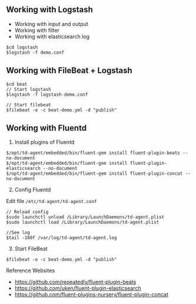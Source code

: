 ## Working with Logstash
* Working with input and output
* Working with filter
* Working with elasticsearch log

```
$cd logstash
$logstash -f demo.conf
```

## Working with FileBeat + Logstash

```
$cd beat
// Start logstash
$logstash -f logstash-demo.conf

// Start filebeat
$filebeat -e -c beat-demo.yml -d "publish"
```

## Working with Fluentd

1. Install plugins of Fluentd
```
$/opt/td-agent/embedded/bin/fluent-gem install fluent-plugin-beats --no-document
$/opt/td-agent/embedded/bin/fluent-gem install fluent-plugin-elasticsearch --no-document
$/opt/td-agent/embedded/bin/fluent-gem install fluent-plugin-concat --no-document
```

2. Config Fluentd

Edit file `/etc/td-agent/td-agent.conf` 
```
// Reload config
$sudo launchctl unload /Library/LaunchDaemons/td-agent.plist
$sudo launchctl load /Library/LaunchDaemons/td-agent.plist

//See log
$tail -100f /var/log/td-agent/td-agent.log
```

3. Start FileBeat
```
$filebeat -e -c beat-demo.yml -d "publish"
```


Reference Websites
* https://github.com/repeatedly/fluent-plugin-beats
* https://github.com/uken/fluent-plugin-elasticsearch
* https://github.com/fluent-plugins-nursery/fluent-plugin-concat